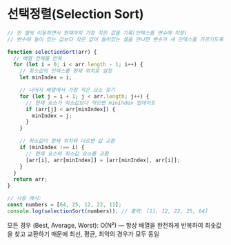 # 선택정렬(Selection Sort)

```javascript
// 한 셀씩 이동하면서 현재까지 가장 작은 값을 기록(인덱스를 변수에 저장)
// 변수에 들어 있는 값보다 작은 값이 들어있는 셀을 만나면 변수가 새 인덱스를 가르키도록 변수를 대체한다.

function selectionSort(arr) {
  // 배열 전체를 반복
  for (let i = 0; i < arr.length - 1; i++) {
    // 최소값의 인덱스를 현재 위치로 설정
    let minIndex = i;

    // 나머지 배열에서 가장 작은 요소 찾기
    for (let j = i + 1; j < arr.length; j++) {
      // 현재 요소가 최소값보다 작으면 minIndex 업데이트
      if (arr[j] < arr[minIndex]) {
        minIndex = j;
      }
    }

    // 최소값이 현재 위치와 다르면 값 교환
    if (minIndex !== i) {
      // 현재 요소와 최소값 요소를 교환
      [arr[i], arr[minIndex]] = [arr[minIndex], arr[i]];
    }
  }
  return arr;
}

// 사용 예시:
const numbers = [64, 25, 12, 22, 11];
console.log(selectionSort(numbers)); // 출력: [11, 12, 22, 25, 64]
```

모든 경우 (Best, Average, Worst): O(N²) — 항상 배열을 완전하게 반복하여 최솟값을 찾고 교환하기 때문에 최선, 평균, 최악의 경우가 모두 동일
